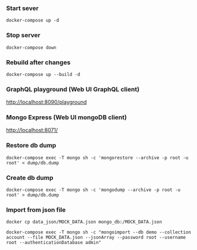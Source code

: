 ### Start sever  ###
`docker-compose up -d`

### Stop server ###
`docker-compose down`

### Rebuild after changes ###
`docker-compose up --build -d`

### GraphQL playground (Web UI GraphQL client) ###
[http://localhost:8090/playground](http://localhost:8080/playground)

### Mongo Express (Web UI mongoDB client)
[http://localhost:8071/](http://localhost:8071/)


### Restore db dump
`docker-compose exec -T mongo sh -c 'mongorestore --archive -p root -u root' < dump/db.dump`

### Create db dump
`docker-compose exec -T mongo sh -c 'mongodump --archive -p root -u root' > dump/db.dump`

### Import from json file
`docker cp data_json/MOCK_DATA.json mongo_db:/MOCK_DATA.json`

`docker-compose exec -T mongo sh -c "mongoimport --db demo --collection account --file MOCK_DATA.json --jsonArray --password root --username root --authenticationDatabase admin"`